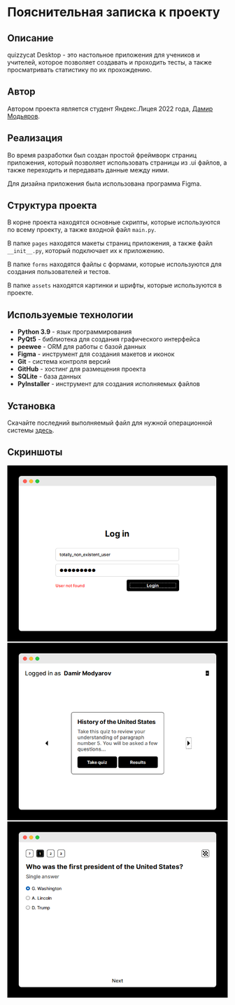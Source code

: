 # Пояснительная записка к проекту

## Описание

quizzycat Desktop - это настольное приложения для учеников и учителей,
которое позволяет создавать и проходить тесты, а также просматривать
статистику по их прохождению.

## Автор

Автором проекта является студент Яндекс.Лицея 2022 года, 
[Дамир Модьяров](https://otomir23.me).

## Реализация

Во время разработки был создан простой фреймворк 
страниц приложения, который позволяет использовать страницы
из .ui файлов, а также переходить и передавать данные между ними.

Для дизайна приложения была использована программа Figma.

## Структура проекта

В корне проекта находятся основные скрипты, которые используются по всему
проекту, а также входной файл `main.py`.

В папке `pages` находятся макеты страниц приложения, а также файл
`__init__.py`, который подключает их к приложению.

В папке `forms` находятся файлы с формами, которые используются для
создания пользователей и тестов.

В папке `assets` находятся картинки и шрифты, которые используются в
проекте.

## Используемые технологии

- **Python 3.9** - язык программирования
- **PyQt5** - библиотека для создания графического интерфейса
- **peewee** - ORM для работы с базой данных
- **Figma** - инструмент для создания макетов и иконок
- **Git** - система контроля версий
- **GitHub** - хостинг для размещения проекта
- **SQLite** - база данных
- **PyInstaller** - инструмент для создания исполняемых файлов

## Установка

Скачайте последний выполняемый файл для нужной операционной системы
[здесь](https://github.com/otomir23/quizzycat-desktop/releases).

## Скриншоты

![Авторизация](.github/screenshots/auth.png)
![Панель ученика](.github/screenshots/dashboard.png)
![Прохождение теста](.github/screenshots/quiz.png)